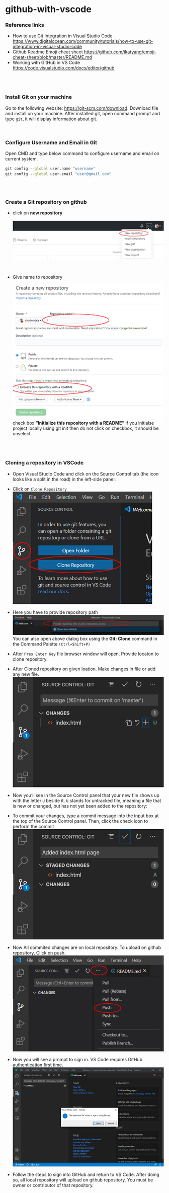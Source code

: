 # github-with-vscode

### Reference links
- How to use Git Integration in Visual Studio Code
https://www.digitalocean.com/community/tutorials/how-to-use-git-integration-in-visual-studio-code
- Github Readme Emoji cheat sheet
https://github.com/ikatyang/emoji-cheat-sheet/blob/master/README.md
- Working with GitHub in VS Code
https://code.visualstudio.com/docs/editor/github
<br><br><br><br>

### Install Git on your machine
Go to the following website: https://git-scm.com/download.  Download file and install on your machine. 
After installed git, open command prompt and type ` git `, it will display information about git.
<br><br><br>

### Configure Username and Email in Git
Open CMD and type below command to configure username and email on current system.
```cmd
git config --global user.name "username"
git config --global user.email "user@gmail.com"
```
<br><br>

### Create a Git repository on github

- click on **new repository**
<br><br>
![alt](images/create-repo.jpg)
<br>

- Give name to repository 
<br><br>
![alt](images/create-repo-info.jpg)<br>
check box **“Initialize this repository with a README”**
if you initialse project locally using git init  then do not click on checkbox, it should be unselect.
<br><br><br><br>


### Cloning a repository in VSCode
- Open Visual Studio Code and click on the Source Control tab (the icon looks like a split in the road) in the left-side panel:
- Click on `Clone Repository`<br>
![alt](images/source-control.jpg)<br>
- Here you have to provide repository path
![alt](images/repo-url.jpg)<br>
You can also open above dialog box using the **Git: Clone** command in the Command Palette `(Ctrl+Shift+P)`
- After `Pres Enter Key` file browser window will open. Provide locaton to clone repository.
- After Cloned repository on given loation. Make changes in file or add any new file.<br>
![alt](images/after-change.png)

- Now you’ll see in the Source Control panel that your new file shows up with the letter `U` beside it. `U` stands for untracked file, meaning a file that is new or changed, but has not yet been added to the repository:
- To commit your changes, type a commit message into the input box at the top of the Source Control panel. Then, click the check icon to perform the commit<br>
![alt](images/commit.png)

- Now All commited changes are on local repository. To upload on github repository, Click on push.<br>
![alt](images/push.jpg)

- Now you will see a prompt to sign in. VS Code requires GitHub authentication first time.<br>
![alt](images/auth-prompt.png)<br>

- Follow the steps to sign into GitHub and return to VS Code. After doing so, all local repository will upload on github repository. You must be owner or contributor of that repository.


<br><br><br><br><br><br><br><br><br><br>


## README.md Markdown Code
Github Readme Emoji cheat sheet<br>
https://github.com/ikatyang/emoji-cheat-sheet/blob/master/README.md
 
`code or highlight`
- unorder list
- unorder list
1. first
2. second
3. third

**Bold Text**
<br>

![alt](images/source-control-icon.png)

[Link to text ](https://github.com/shailendra/github-with-vscode)
<br>
*Italic text*
> Quote
<br>
# Heading
## Heading
### Heading
#### Heading
<br>
horizontal rule

----------


